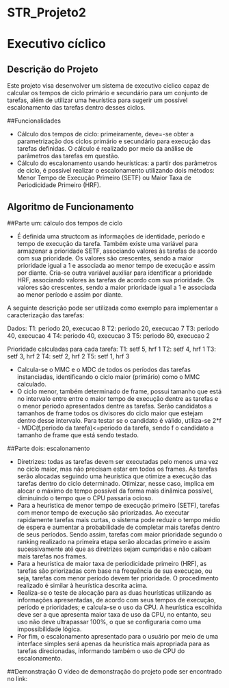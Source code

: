 # STR_Projeto2

# Executivo cíclico

## Descrição do Projeto
Este projeto visa desenvolver um sistema de executivo cíclico capaz de calcular os tempos de ciclo primário e secundário para um conjunto de tarefas, além de utilizar uma heurística para sugerir um possível escalonamento das tarefas dentro desses ciclos.

##Funcionalidades
- Cálculo dos tempos de ciclo: primeiramente, deve=-se obter a parametrização dos ciclos primário e secundário para execução das tarefas definidas. O cálculo é realizado por meio da análise de parâmetros das tarefas em questão.
- Cálculo do escalonamento usando heurísticas: a partir dos parâmetros de ciclo, é possível realizar o escalonamento utilizando dois métodos: Menor Tempo de Execução Primeiro (SETF) ou Maior Taxa de Periodicidade Primeiro (HRF).

## Algoritmo de Funcionamento
##Parte um: cálculo dos tempos de ciclo
- É definida uma structcom as informações de identidade, período e tempo de execução da tarefa. Também existe uma variável para armazenar a prioridade SETF, associando valores às tarefas de acordo com sua prioridade. Os valores são crescentes, sendo a maior prioridade igual a 1 e associada ao menor tempo de execução e assim por diante. Cria-se outra variável auxiliar para identificar a prioridade HRF, associando valores às tarefas de acordo com sua prioridade. Os valores são crescentes, sendo a maior prioridade igual a 1 e associada ao menor período e assim por diante.

A seguinte descrição pode ser utilizada como exemplo para implementar a caracterização das tarefas:

Dados:
T1: periodo 20, execucao 8
T2: periodo 20, execucao 7
T3: periodo 40, execucao 4
T4: periodo 40, execucao 3
T5: periodo 80, execucao 2

Prioridade calculadas para cada tarefa:
T1: setf 5, hrf 1
T2: setf 4, hrf 1
T3: setf 3, hrf 2
T4: setf 2, hrf 2
T5: setf 1, hrf 3

- Calcula-se o MMC e o MDC de todos os períodos das tarefas instanciadas, identificando o ciclo maior (primário) como o MMC calculado.
- O ciclo menor, também determinado de frame, possui tamanho que está no intervalo entre entre o maior tempo de execução dentre as tarefas e o menor período apresentados dentre as tarefas. Serão candidatos a tamanhos de frame todos os divisores do ciclo maior que estejam dentro desse intervalo. Para testar se o candidato é válido, utiliza-se 2*f - MDC(f,periodo da tarefa)<=periodo da tarefa, sendo f o candidato a tamanho de frame que está sendo testado.

##Parte dois: escalonamento
- Diretrizes: todas as tarefas devem ser executadas pelo menos uma vez no ciclo maior, mas não precisam estar em todos os frames. As tarefas serão alocadas seguindo uma heurística que otimize a execução das tarefas dentro do ciclo determinado. Otimizar, nesse caso, implica em alocar o máximo de tempo possível da forma mais dinâmica possível, diminuindo o tempo que o CPU passaria ocioso.
- Para a heurística de  menor tempo de execução primeiro (SETF), tarefas com menor tempo de execução são priorizadas. Ao executar rapidamente tarefas mais curtas, o sistema pode reduzir o tempo médio de espera  e aumentar a probabilidade de completar mais tarefas dentro de seus períodos. Sendo assim, tarefas com maior prioridade segundo o ranking realizado na primeira etapa serão alocadas primeiro e assim sucessivamente até que as diretrizes sejam cumpridas e não caibam mais tarefas nos frames. 
- Para a heurística de  maior taxa de periodicidade primeiro (HRF), as tarefas são priorizadas com base na frequência de sua execuçao, ou seja, tarefas com menor período devem ter prioridade. O procedimento realizado é similar à heurística descrita acima.
- Realiza-se o teste de alocação para as duas heurísticas utilizando as informações apresentadas, de acordo com seus tempos de execução, período e prioridades; e calcula-se o uso da CPU. A heurística escolhida deve ser a que apresenta maior taxa de uso da CPU, no entanto, seu uso não deve ultrapassar 100%, o que se configuraria como uma impossibilidade lógica.
- Por fim, o escalonamento apresentado para o usuário por meio de uma interface simples será apenas da heurística mais apropriada para as tarefas direcionadas, informando também o uso de CPU do escalonamento.

##Demonstração
O vídeo de demonstração do projeto pode ser encontrado no link: 
